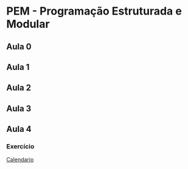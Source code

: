 # PEM - Programação Estruturada e Modular

## Aula 0

## Aula 1

## Aula 2

## Aula 3

## Aula 4

### Exercício
[Calendario](http://dontpad.com/pem2018_2/matriz)
